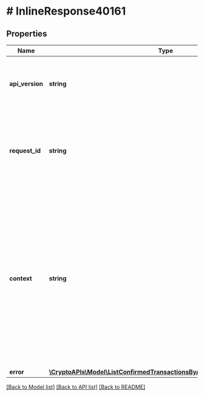 # # InlineResponse40161

## Properties

Name | Type | Description | Notes
------------ | ------------- | ------------- | -------------
**api_version** | **string** | Specifies the version of the API that incorporates this endpoint. |
**request_id** | **string** | Defines the ID of the request. The &#x60;requestId&#x60; is generated by Crypto APIs and it&#39;s unique for every request. |
**context** | **string** | In batch situations the user can use the context to correlate responses with requests. This property is present regardless of whether the response was successful or returned as an error. &#x60;context&#x60; is specified by the user. | [optional]
**error** | [**\CryptoAPIs\Model\ListConfirmedTransactionsByAddressAndTimeRangeE401**](ListConfirmedTransactionsByAddressAndTimeRangeE401.md) |  |

[[Back to Model list]](../../README.md#models) [[Back to API list]](../../README.md#endpoints) [[Back to README]](../../README.md)
